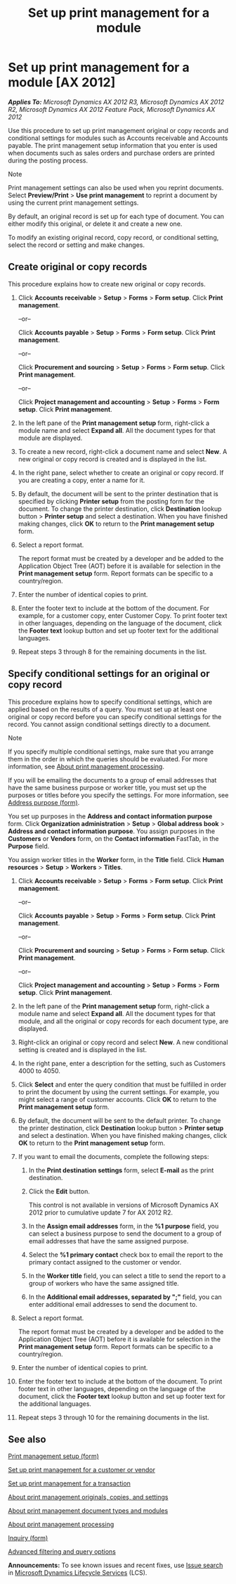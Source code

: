﻿---
title: Set up print management for a module
TOCTitle: Set up print management for a module
ms:assetid: 4522e64a-8235-4a6b-bb1b-30d9ed6e035b
ms:mtpsurl: https://technet.microsoft.com/en-us/library/Dd309660(v=AX.60)
ms:contentKeyID: 36056890
ms.date: 04/18/2014
mtps_version: v=AX.60
f1_keywords:
- print
- module
- printing
- printer
- printers
- modules
---

# Set up print management for a module [AX 2012]


_**Applies To:** Microsoft Dynamics AX 2012 R3, Microsoft Dynamics AX 2012 R2, Microsoft Dynamics AX 2012 Feature Pack, Microsoft Dynamics AX 2012_

Use this procedure to set up print management original or copy records and conditional settings for modules such as Accounts receivable and Accounts payable. The print management setup information that you enter is used when documents such as sales orders and purchase orders are printed during the posting process.


> [!NOTE]
> <P>Print management settings can also be used when you reprint documents. Select <STRONG>Preview/Print</STRONG> &gt; <STRONG>Use print management</STRONG> to reprint a document by using the current print management settings.</P>



By default, an original record is set up for each type of document. You can either modify this original, or delete it and create a new one.

To modify an existing original record, copy record, or conditional setting, select the record or setting and make changes.

## Create original or copy records

This procedure explains how to create new original or copy records.

1.  Click **Accounts receivable** \> **Setup** \> **Forms** \> **Form setup**. Click **Print management**.
    
    –or–
    
    Click **Accounts payable** \> **Setup** \> **Forms** \> **Form setup**. Click **Print management**.
    
    –or–
    
    Click **Procurement and sourcing** \> **Setup** \> **Forms** \> **Form setup**. Click **Print management**.
    
    –or–
    
    Click **Project management and accounting** \> **Setup** \> **Forms** \> **Form setup**. Click **Print management**.

2.  In the left pane of the **Print management setup** form, right-click a module name and select **Expand all**. All the document types for that module are displayed.

3.  To create a new record, right-click a document name and select **New**. A new original or copy record is created and is displayed in the list.

4.  In the right pane, select whether to create an original or copy record. If you are creating a copy, enter a name for it.

5.  By default, the document will be sent to the printer destination that is specified by clicking **Printer setup** from the posting form for the document. To change the printer destination, click **Destination** lookup button \> **Printer setup** and select a destination. When you have finished making changes, click **OK** to return to the **Print management setup** form.

6.  Select a report format.
    
    The report format must be created by a developer and be added to the Application Object Tree (AOT) before it is available for selection in the **Print management setup** form. Report formats can be specific to a country/region.

7.  Enter the number of identical copies to print.

8.  Enter the footer text to include at the bottom of the document. For example, for a customer copy, enter Customer Copy. To print footer text in other languages, depending on the language of the document, click the **Footer text** lookup button and set up footer text for the additional languages.

9.  Repeat steps 3 through 8 for the remaining documents in the list.

## Specify conditional settings for an original or copy record

This procedure explains how to specify conditional settings, which are applied based on the results of a query. You must set up at least one original or copy record before you can specify conditional settings for the record. You cannot assign conditional settings directly to a document.


> [!NOTE]
> <P>If you specify multiple conditional settings, make sure that you arrange them in the order in which the queries should be evaluated. For more information, see <A href="about-print-management-processing.md">About print management processing</A>.</P>



If you will be emailing the documents to a group of email addresses that have the same business purpose or worker title, you must set up the purposes or titles before you specify the settings. For more information, see [Address purpose (form)](https://technet.microsoft.com/en-us/library/hh242741\(v=ax.60\)).

You set up purposes in the **Address and contact information purpose** form. Click **Organization administration** \> **Setup** \> **Global address book** \> **Address and contact information purpose**. You assign purposes in the **Customers** or **Vendors** form, on the **Contact information** FastTab, in the **Purpose** field.

You assign worker titles in the **Worker** form, in the **Title** field. Click **Human resources** \> **Setup** \> **Workers** \> **Titles**.

1.  Click **Accounts receivable** \> **Setup** \> **Forms** \> **Form setup**. Click **Print management**.
    
    –or–
    
    Click **Accounts payable** \> **Setup** \> **Forms** \> **Form setup**. Click **Print management**.
    
    –or–
    
    Click **Procurement and sourcing** \> **Setup** \> **Forms** \> **Form setup**. Click **Print management**.
    
    –or–
    
    Click **Project management and accounting** \> **Setup** \> **Forms** \> **Form setup**. Click **Print management**.

2.  In the left pane of the **Print management setup** form, right-click a module name and select **Expand all**. All the document types for that module, and all the original or copy records for each document type, are displayed.

3.  Right-click an original or copy record and select **New**. A new conditional setting is created and is displayed in the list.

4.  In the right pane, enter a description for the setting, such as Customers 4000 to 4050.

5.  Click **Select** and enter the query condition that must be fulfilled in order to print the document by using the current settings. For example, you might select a range of customer accounts. Click **OK** to return to the **Print management setup** form.

6.  By default, the document will be sent to the default printer. To change the printer destination, click **Destination** lookup button \> **Printer setup** and select a destination. When you have finished making changes, click **OK** to return to the **Print management setup** form.

7.  If you want to email the documents, complete the following steps:
    
    1.  In the **Print destination settings** form, select **E-mail** as the print destination.
    
    2.  Click the **Edit** button.
        
        This control is not available in versions of Microsoft Dynamics AX 2012 prior to cumulative update 7 for AX 2012 R2.
    
    3.  In the **Assign email addresses** form, in the **%1 purpose** field, you can select a business purpose to send the document to a group of email addresses that have the same assigned purpose.
    
    4.  Select the **%1 primary contact** check box to email the report to the primary contact assigned to the customer or vendor.
    
    5.  In the **Worker title** field, you can select a title to send the report to a group of workers who have the same assigned title.
    
    6.  In the **Additional email addresses, separated by ";"** field, you can enter additional email addresses to send the document to.

8.  Select a report format.
    
    The report format must be created by a developer and be added to the Application Object Tree (AOT) before it is available for selection in the **Print management setup** form. Report formats can be specific to a country/region.

9.  Enter the number of identical copies to print.

10. Enter the footer text to include at the bottom of the document. To print footer text in other languages, depending on the language of the document, click the **Footer text** lookup button and set up footer text for the additional languages.

11. Repeat steps 3 through 10 for the remaining documents in the list.

## See also

[Print management setup (form)](https://technet.microsoft.com/en-us/library/hh209383\(v=ax.60\))

[Set up print management for a customer or vendor](set-up-print-management-for-a-customer-or-vendor.md)

[Set up print management for a transaction](set-up-print-management-for-a-transaction.md)

[About print management originals, copies, and settings](about-print-management-originals-copies-and-settings.md)

[About print management document types and modules](about-print-management-document-types-and-modules.md)

[About print management processing](about-print-management-processing.md)

[Inquiry (form)](https://technet.microsoft.com/en-us/library/aa575929\(v=ax.60\))

[Advanced filtering and query options](advanced-filtering-and-query-options.md)

  
**Announcements:** To see known issues and recent fixes, use [Issue search](http://go.microsoft.com/fwlink/?linkid=389258) in [Microsoft Dynamics Lifecycle Services](http://go.microsoft.com/fwlink/?linkid=306505) (LCS).

